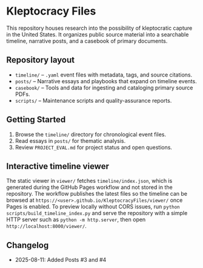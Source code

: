 # Kleptocracy Files

This repository houses research into the possibility of kleptocratic capture in the United States. It organizes public source material into a searchable timeline, narrative posts, and a casebook of primary documents.

## Repository layout
- `timeline/` – `.yaml` event files with metadata, tags, and source citations.
- `posts/` – Narrative essays and playbooks that expand on timeline events.
- `casebook/` – Tools and data for ingesting and cataloging primary source PDFs.
- `scripts/` – Maintenance scripts and quality-assurance reports.

## Getting Started
1. Browse the `timeline/` directory for chronological event files.
2. Read essays in `posts/` for thematic analysis.
3. Review `PROJECT_EVAL.md` for project status and open questions.

## Interactive timeline viewer
The static viewer in `viewer/` fetches `timeline/index.json`, which is generated during the GitHub Pages workflow and not stored in the repository. The workflow publishes the latest files so the timeline can be browsed at `https://<user>.github.io/KleptocracyFiles/viewer/` once Pages is enabled. To preview locally without CORS issues, run `python scripts/build_timeline_index.py` and serve the repository with a simple HTTP server such as `python -m http.server`, then open `http://localhost:8000/viewer/`.

## Changelog
- 2025-08-11: Added Posts #3 and #4
